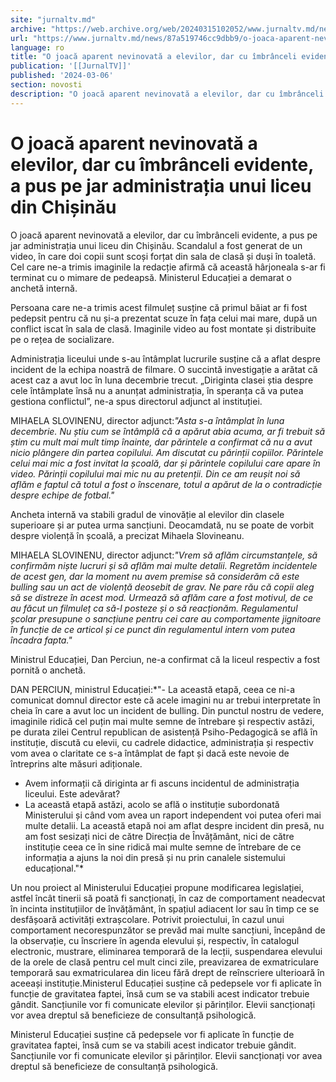 ```yaml
---
site: "jurnaltv.md"
archive: "https://web.archive.org/web/20240315102052/www.jurnaltv.md/news/87a519746cc9dbb9/o-joaca-aparent-nevinovata-a-elevilor-dar-cu-imbranceli-evidente-a-pus-pe-jar-administratia-unui-liceu-din-chisinau.html"
url: "https://www.jurnaltv.md/news/87a519746cc9dbb9/o-joaca-aparent-nevinovata-a-elevilor-dar-cu-imbranceli-evidente-a-pus-pe-jar-administratia-unui-liceu-din-chisinau.html"
language: ro
title: "O joacă aparent nevinovată a elevilor, dar cu îmbrânceli evidente, a pus pe jar administrația unui liceu din Chișinău"
publication: '[[JurnalTV]]'
published: '2024-03-06'
section: novosti
description: "O joacă aparent nevinovată a elevilor, dar cu îmbrânceli evidente, a pus pe jar administrația unui liceu din Chișinău. Scandalul a fost generat de un video, în care doi copii sunt scoși forțat din sala de clasă și duși în toaletă. Cel care ne-a trimis imaginile la redacție afirmă că această hârjoneala s-ar fi terminat cu o mimare de pedeapsă. Ministerul Educației a demarat o anchetă internă."
---
```


# O joacă aparent nevinovată a elevilor, dar cu îmbrânceli evidente, a pus pe jar administrația unui liceu din Chișinău

O joacă aparent nevinovată a elevilor, dar cu îmbrânceli evidente, a pus pe jar administrația unui liceu din Chișinău. Scandalul a fost generat de un video, în care doi copii sunt scoși forțat din sala de clasă și duși în toaletă. Cel care ne-a trimis imaginile la redacție afirmă că această hârjoneala s-ar fi terminat cu o mimare de pedeapsă. Ministerul Educației a demarat o anchetă internă.

Persoana care ne-a trimis acest filmuleț susține că primul băiat ar fi fost pedepsit pentru că nu și-a prezentat scuze în fața celui mai mare, după un conflict iscat în sala de clasă. Imaginile video au fost montate și distribuite pe o rețea de socializare.

Administrația liceului unde s-au întâmplat lucrurile susține că a aflat despre incident de la echipa noastră de filmare. O succintă investigație a arătat că acest caz a avut loc în luna decembrie trecut. „Diriginta clasei știa despre cele întâmplate însă nu a anunțat administrația, în speranța că va putea gestiona conflictul”, ne-a spus directorul adjunct al instituției.

MIHAELA SLOVINENU, director adjunct:*"Asta s-a întâmplat în luna decembrie. Nu știu cum se întâmplă că a apărut abia acuma, ar fi trebuit să știm cu mult mai mult timp înainte, dar părintele a confirmat că nu a avut nicio plângere din partea copilului. Am discutat cu părinții copiilor. Părintele celui mai mic a fost invitat la școală, dar și părintele copilului care apare în video. Părinții copilului mai mic nu au pretenții. Din ce am reușit noi să aflăm e faptul că totul a fost o înscenare, totul a apărut de la o contradicție despre echipe de fotbal."*

Ancheta internă va stabili gradul de vinovăție al elevilor din clasele superioare și ar putea urma sancțiuni. Deocamdată, nu se poate de vorbit despre violență în școală, a precizat Mihaela Slovineanu.

MIHAELA SLOVINENU, director adjunct:*"Vrem să aflăm circumstanțele, să confirmăm niște lucruri și să aflăm mai multe detalii. Regretăm incidentele de acest gen, dar la moment nu avem premise să considerăm că este bulling sau un act de violență deosebit de grav. Ne pare rău că copii aleg să se distreze în acest mod. Urmează să aflăm care a fost motivul, de ce au făcut un filmuleț ca să-l posteze și o să reacționăm. Regulamentul școlar presupune o sancțiune pentru cei care au comportamente jignitoare în funcție de ce articol și ce punct din regulamentul intern vom putea încadra fapta."*

Ministrul Educației, Dan Perciun, ne-a confirmat că la liceul respectiv a fost pornită o anchetă.

DAN PERCIUN, ministrul Educației:*"- La această etapă, ceea ce ni-a comunicat domnul director este că acele imagini nu ar trebui interpretate în cheia în care a avut loc un incident de bulling. Din punctul nostru de vedere, imaginile ridică cel puțin mai multe semne de întrebare și respectiv astăzi, pe durata zilei Centrul republican de asistență Psiho-Pedagogică se află în instituție, discută cu elevii, cu cadrele didactice, administrația și respectiv vom avea o claritate ce s-a întâmplat de fapt și dacă este nevoie de întreprins alte măsuri adiționale.
- Avem informații că diriginta ar fi ascuns incidentul de administrația liceului. Este adevărat?
- La această etapă astăzi, acolo se află o instituție subordonată Ministerului și când vom avea un raport independent voi putea oferi mai multe detalii. La această etapă noi am aflat despre incident din presă, nu am fost sesizați nici de către Direcția de Învățământ, nici de către instituție ceea ce în sine ridică mai multe semne de întrebare de ce informația a ajuns la noi din presă și nu prin canalele sistemului educațional."*

Un nou proiect al Ministerului Educației propune modificarea legislației, astfel încât tinerii să poată fi sancționați, în caz de comportament neadecvat în incinta instituțiilor de învățământ, în spațiul adiacent lor sau în timp ce se desfășoară activități extrașcolare. Potrivit proiectului, în cazul unui comportament necorespunzător se prevăd mai multe sancțiuni, începând de la observație, cu înscriere în agenda elevului și, respectiv, în catalogul electronic, mustrare, eliminarea temporară de la lecții, suspendarea elevului de la orele de clasă pentru cel mult cinci zile, preavizarea de exmatriculare temporară sau exmatricularea din liceu fără drept de reînscriere ulterioară în aceeași instituție.Ministerul Educației susține că pedepsele vor fi aplicate în funcție de gravitatea faptei, însă cum se va stabili acest indicator trebuie gândit. Sancțiunile vor fi comunicate elevilor și părinților. Elevii sancționați vor avea dreptul să beneficieze de consultanță psihologică.

Ministerul Educației susține că pedepsele vor fi aplicate în funcție de gravitatea faptei, însă cum se va stabili acest indicator trebuie gândit. Sancțiunile vor fi comunicate elevilor și părinților. Elevii sancționați vor avea dreptul să beneficieze de consultanță psihologică.